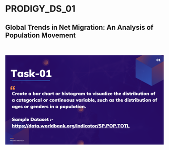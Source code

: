 # PRODIGY_DS_01
## Global Trends in Net Migration: An Analysis of Population Movement
<br>
<br>
<img src="https://github.com/ajayvighnesh/PRODIGY_DS_01/blob/main/DS_TASK 01.png"   >
